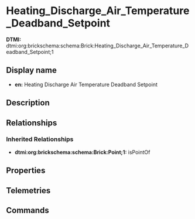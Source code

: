 # Heating_Discharge_Air_Temperature_Deadband_Setpoint
**DTMI:** dtmi:org:brickschema:schema:Brick:Heating_Discharge_Air_Temperature_Deadband_Setpoint;1
## Display name
- **en:** Heating Discharge Air Temperature Deadband Setpoint
## Description
## Relationships
### Inherited Relationships
* **dtmi:org:brickschema:schema:Brick:Point;1:** isPointOf
## Properties
## Telemetries
## Commands
